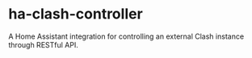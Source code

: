 # ha-clash-controller
A Home Assistant integration for controlling an external Clash instance through RESTful API.
